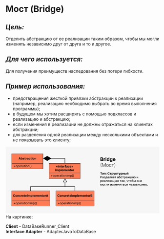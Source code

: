 # Мост (Bridge)

## **_Цель:_**

Отделить абстракцию от ее реализации таким образом, чтобы мы могли изменять
независимо друг от друга и то и другое.

## **_Для чего используется:_**

Для получения преимуществ наследования без потери гибкости.

## **_Пример использования:_**

- предотвращения жесткой привязки абстракции к реализации (например, реализацию
  необходимо выбрать во время выполнения программы);
- в будущем мы хотим расширять с помощью подклассов и реализацию и абстракцию;
- если изменения в реализации не должны отражаться на клиентах абстракции;
- для разделения одной реализации между несколькими объектами и не показывать
  это клиенту;

![bridge.png](/img/design_pattern/design_patterns/bridge.png)
На картинке:

**Client** - DataBaseRunner_Client  
**Interface Adapter** - AdapterJavaToDataBase  
